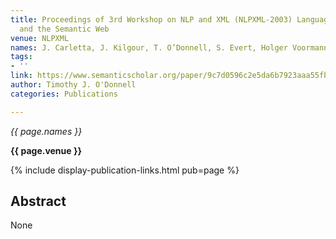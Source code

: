 ```yaml
---
title: Proceedings of 3rd Workshop on NLP and XML (NLPXML-2003) Language Technology
  and the Semantic Web
venue: NLPXML
names: J. Carletta, J. Kilgour, T. O’Donnell, S. Evert, Holger Voormann
tags:
- ''
link: https://www.semanticscholar.org/paper/9c7d0596c2e5da6b7923aaa55fb3ddab6324b9c4
author: Timothy J. O'Donnell
categories: Publications

---
```


*{{ page.names }}*

**{{ page.venue }}**

{% include display-publication-links.html pub=page %}

## Abstract

None
